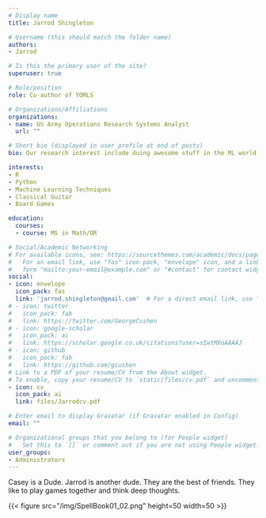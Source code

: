 ```yaml
---
# Display name
title: Jarrod Shingleton

# Username (this should match the folder name)
authors:
- Jarrod

# Is this the primary user of the site?
superuser: true

# Role/position
role: Co-author of YOMLS

# Organizations/Affiliations
organizations:
- name: US Army Operations Research Systems Analyst
  url: ""

# Short bio (displayed in user profile at end of posts)
bio: Our research interest include duing awesome stuff in the ML world.

interests:
- R
- Python
- Machine Learning Techniques
- Classical Guitar
- Board Games

education:
  courses:
  - course: MS in Math/OR

# Social/Academic Networking
# For available icons, see: https://sourcethemes.com/academic/docs/page-builder/#icons
#   For an email link, use "fas" icon pack, "envelope" icon, and a link in the
#   form "mailto:your-email@example.com" or "#contact" for contact widget.
social:
- icon: envelope
  icon_pack: fas
  link: 'jarrod.shingleton@gmail.com'  # For a direct email link, use "mailto:test@example.org".
# - icon: twitter
#   icon_pack: fab
#   link: https://twitter.com/GeorgeCushen
# - icon: google-scholar
#   icon_pack: ai
#   link: https://scholar.google.co.uk/citations?user=sIwtMXoAAAAJ
# - icon: github
#   icon_pack: fab
#   link: https://github.com/gcushen
# Link to a PDF of your resume/CV from the About widget.
# To enable, copy your resume/CV to `static/files/cv.pdf` and uncomment the lines below.
- icon: cv
  icon_pack: ai
  link: files/Jarrodcv.pdf

# Enter email to display Gravatar (if Gravatar enabled in Config)
email: ""

# Organizational groups that you belong to (for People widget)
#   Set this to `[]` or comment out if you are not using People widget.
user_groups:
- Administrators
---
```


Casey is a Dude. Jarrod is another dude. They are the best of friends. They like to play games together and think deep thoughts.

{{< figure src="/img/SpellBook01_02.png" height=50 width=50 >}}

